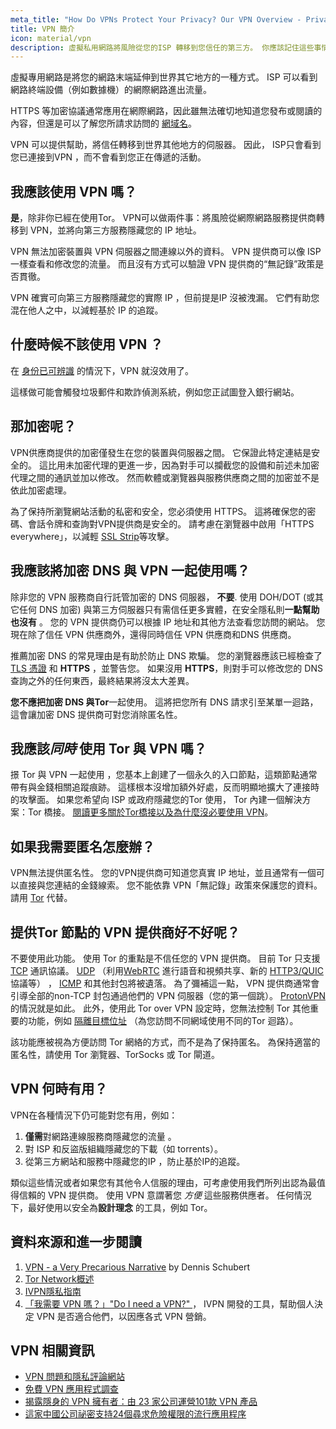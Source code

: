 ```yaml
---
meta_title: "How Do VPNs Protect Your Privacy? Our VPN Overview - Privacy Guides"
title: VPN 簡介
icon: material/vpn
description: 虛擬私用網路將風險從您的ISP 轉移到您信任的第三方。 你應該記住這些事情。
---
```


虛擬專用網路是將您的網路末端延伸到世界其它地方的一種方式。 ISP 可以看到網路終端設備（例如數據機）的網際網路進出流量。

HTTPS 等加密協議通常應用在網際網路，因此雖無法確切地知道您發布或閱讀的內容，但還是可以了解您所請求訪問的 [網域名](../advanced/dns-overview.md#why-shouldnt-i-use-encrypted-dns)。

VPN 可以提供幫助，將信任轉移到世界其他地方的伺服器。 因此， ISP只會看到您已連接到VPN ，而不會看到您正在傳遞的活動。

## 我應該使用 VPN 嗎？

**是**，除非你已經在使用Tor。 VPN可以做兩件事：將風險從網際網路服務提供商轉移到 VPN，並將向第三方服務隱藏您的 IP 地址。

VPN 無法加密裝置與 VPN 伺服器之間連線以外的資料。 VPN 提供商可以像 ISP 一樣查看和修改您的流量。 而且沒有方式可以驗證 VPN 提供商的“無記錄”政策是否貫徹。

VPN 確實可向第三方服務隱藏您的實際 IP ，但前提是IP 沒被洩漏。 它們有助您混在他人之中，以減輕基於 IP 的追蹤。

## 什麼時候不該使用 VPN ？

在 [身份已可辨識](common-threats.md#common-misconceptions) 的情況下，VPN 就沒效用了。

這樣做可能會觸發垃圾郵件和欺詐偵測系統，例如您正試圖登入銀行網站。

## 那加密呢？

VPN供應商提供的加密僅發生在您的裝置與伺服器之間。 它保證此特定連結是安全的。 這比用未加密代理的更進一步，因為對手可以攔截您的設備和前述未加密代理之間的通訊並加以修改。 然而軟體或瀏覽器與服務供應商之間的加密並不是依此加密處理。

為了保持所瀏覽網站活動的私密和安全，您必須使用 HTTPS。 這將確保您的密碼、會話令牌和查詢對VPN提供商是安全的。 請考慮在瀏覽器中啟用「HTTPS everywhere」，以減輕 [SSL Strip](https://www.blackhat.com/presentations/bh-dc-09/Marlinspike/BlackHat-DC-09-Marlinspike-Defeating-SSL.pdf)等攻擊。

## 我應該將加密 DNS 與 VPN 一起使用嗎？

除非您的 VPN 服務商自行託管加密的 DNS 伺服器， **不要**. 使用 DOH/DOT (或其它任何 DNS 加密) 與第三方伺服器只有需信任更多實體，在安全隱私則**一點幫助也沒有** 。 您的 VPN 提供商仍可以根據 IP 地址和其他方法查看您訪問的網站。 您現在除了信任 VPN 供應商外，還得同時信任 VPN 供應商和DNS 供應商。

推薦加密 DNS 的常見理由是有助於防止 DNS 欺騙。 您的瀏覽器應該已經檢查了 [TLS 憑證](https://en.wikipedia.org/wiki/Transport_Layer_Security#Digital_certificates) 和 **HTTPS** ，並警告您。 如果沒用 **HTTPS**，則對手可以修改您的 DNS 查詢之外的任何東西，最終結果將沒太大差異。

**您不應把加密 DNS 與Tor**一起使用。 這將把您所有 DNS 請求引至某單一迴路，這會讓加密 DNS 提供商可對您消除匿名性。

## 我應該*同時* 使用 Tor 與 VPN 嗎？

撔 Tor 與 VPN 一起使用 ，您基本上創建了一個永久的入口節點，這類節點通常帶有與金錢相關追蹤痕跡。 這樣根本沒增加額外好處，反而明顯地擴大了連接時的攻擊面。 如果您希望向 ISP 或政府隱藏您的Tor 使用， Tor 內建一個解決方案：Tor 橋接。 [閱讀更多關於Tor橋接以及為什麼沒必要使用 VPN](../advanced/tor-overview.md)。

## 如果我需要匿名怎麼辦？

VPN無法提供匿名性。 您的VPN提供商可知道您真實 IP 地址，並且通常有一個可以直接與您連結的金錢線索。 您不能依靠 VPN「無記錄」政策來保護您的資料。 請用 [Tor](https://www.torproject.org/) 代替。

## 提供Tor 節點的 VPN 提供商好不好呢？

不要使用此功能。 使用 Tor 的重點是不信任您的 VPN 提供商。 目前 Tor 只支援 [TCP](https://en.wikipedia.org/wiki/Transmission_Control_Protocol) 通訊協議。 [UDP](https://en.wikipedia.org/wiki/User_Datagram_Protocol) （利用[WebRTC](https://en.wikipedia.org/wiki/WebRTC) 進行語音和視頻共享、新的 [HTTP3/QUIC](https://en.wikipedia.org/wiki/HTTP/3) 協議等） ， [ICMP](https://en.wikipedia.org/wiki/Internet_Control_Message_Protocol) 和其他封包將被遺落。 為了彌補這一點， VPN 提供商通常會引導全部的non-TCP 封包通過他們的 VPN 伺服器（您的第一個跳）。 [ProtonVPN ](https://protonvpn.com/support/tor-vpn/)的情況就是如此。 此外，使用此 Tor over VPN 設定時，您無法控制 Tor 其他重要的功能，例如 [隔離目標位址](https://www.whonix.org/wiki/Stream_Isolation) （為您訪問不同網域使用不同的Tor 迴路）。

該功能應被視為方便訪問 Tor 網絡的方式，而不是為了保持匿名。 為保持適當的匿名性，請使用 Tor 瀏覽器、TorSocks 或 Tor 閘道。

## VPN 何時有用？

VPN在各種情況下仍可能對您有用，例如：

1. **僅需**對網路連線服務商隱藏您的流量 。
1. 對 ISP 和反盜版組織隱藏您的下載（如 torrents）。
1. 從第三方網站和服務中隱藏您的IP ，防止基於IP的追蹤。

類似這些情況或者如果您有其他令人信服的理由，可考慮使用我們所列出認為最值得信賴的 VPN 提供商。 使用 VPN 意謂著您 *方便* 這些服務供應者。 任何情況下，最好使用以安全為**設計理念** 的工具，例如 Tor。

## 資料來源和進一步閱讀

1. [VPN - a Very Precarious Narrative](https://schub.io/blog/2019/04/08/very-precarious-narrative.html) by Dennis Schubert
1. [Tor Network概述](../advanced/tor-overview.md)
1. [IVPN隱私指南](https://www.ivpn.net/privacy-guides)
1. [「我需要 VPN 嗎？」"Do I need a VPN?" ](https://www.doineedavpn.com)，
IVPN 開發的工具，幫助個人決定 VPN 是否適合他們，以因應各式 VPN 營銷。</li> </ol> 
   
   

## VPN 相關資訊

- [VPN 問題和隱私評論網站](https://blog.privacyguides.org/2019/11/20/the-trouble-with-vpn-and-privacy-review-sites/)
- [免費 VPN 應用程式調查](https://www.top10vpn.com/free-vpn-app-investigation/)
- [揭露隱身的 VPN 擁有者：由 23 家公司運營101款 VPN 產品](https://vpnpro.com/blog/hidden-vpn-owners-unveiled-97-vpns-23-companies/)
- [這家中國公司祕密支持24個尋求危險權限的流行應用程序](https://vpnpro.com/blog/chinese-company-secretly-behind-popular-apps-seeking-dangerous-permissions/)
